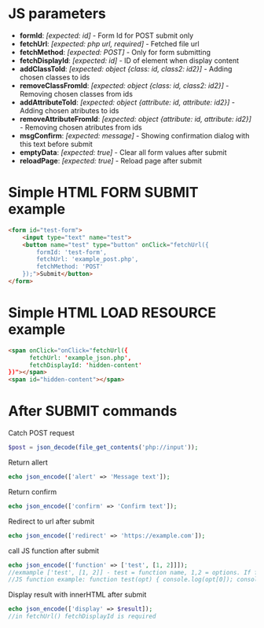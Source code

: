 # JS parameters
- <b>formId</b>: <i>[expected: id]</i> - Form Id for POST submit only
- <b>fetchUrl</b>: <i>[expected: php url, required]</i> - Fetched file url
- <b>fetchMethod</b>: <i>[expected: POST]</i> - Only for form submitting
- <b>fetchDisplayId</b>: <i>[expected: id]</i> - ID of element when display content
- <b>addClassToId</b>: <i>[expected: object {class: id, class2: id2}]</i> - Adding chosen classes to ids
- <b>removeClassFromId</b>: <i>[expected: object {class: id, class2: id2}]</i> - Removing chosen classes from ids
- <b>addAttributeToId</b>: <i>[expected: object {attribute: id, attribute: id2}]</i> - Adding chosen atributes to ids
- <b>removeAttributeFromId</b>: <i>[expected: object {attribute: id, attribute: id2}]</i> - Removing chosen atributes from ids
- <b>msgConfirm</b>: <i>[expected: message]</i> - Showing confirmation dialog with this text before submit
- <b>emptyData</b>: <i>[expected: true]</i> - Clear all form values after submit
- <b>reloadPage</b>: <i>[expected: true]</i> - Reload page after submit

# Simple HTML FORM SUBMIT example
```HTML
<form id="test-form">
	<input type="text" name="test">
	<button name="test" type="button" onClick="fetchUrl({
		formId: 'test-form',
		fetchUrl: 'example_post.php',
		fetchMethod: 'POST'
	});">Submit</button>
</form>
```
# Simple HTML LOAD RESOURCE example
```HTML
<span onClick="onClick="fetchUrl({
	  fetchUrl: 'example_json.php',
	  fetchDisplayId: 'hidden-content'
})"></span>
<span id="hidden-content"></span>
```
# After SUBMIT commands

Catch POST request
```php
$post = json_decode(file_get_contents('php://input'));
```
Return allert
```php
echo json_encode(['alert' => 'Message text']);
```
Return confirm
```php
echo json_encode(['confirm' => 'Confirm text']);
```
Redirect to url after submit
```php
echo json_encode(['redirect' => 'https://example.com']);
```
call JS function after submit
```php
echo json_encode(['function' => ['test', [1, 2]]]);
//exmample ['test', [1, 2]] - test = function name, 1,2 = options. If function not have options, then the example is ['test', []]
//JS function example: function test(opt) { console.log(opt[0]); console.log(opt[1]); }
```
Display result with innerHTML after submit
```php
echo json_encode(['display' => $result]);
//in fetchUrl() fetchDisplayId is required
```
